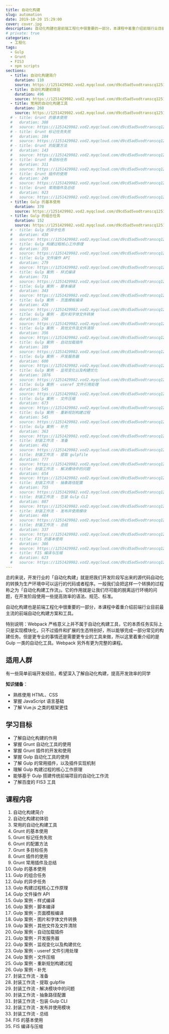 ```yaml
---
title: 自动化构建
slug: automation
date: 2019-10-20 15:29:00
cover: cover.jpg
description: 自动化构建也是前端工程化中很重要的一部分，本课程中着重介绍前端行业目前最主流的前端自动化构建方案和工具。
# private: true
categories:
  - 工程化
tags:
  - Gulp
  - Grunt
  - FIS3
  - npm scripts
sections:
  - title: 自动化构建简介
    duration: 110
    source: https://1251429982.vod2.myqcloud.com/d9cd5ad5vodtranscq1251429982/9a4e91f45285890797461910068/v.f240.m3u8
  - title: 自动化构建初体验
    duration: 496
    source: https://1251429982.vod2.myqcloud.com/d9cd5ad5vodtranscq1251429982/d1ac5c285285890797591878395/v.f240.m3u8
  - title: 常用的自动化构建工具
    duration: 260
    source: https://1251429982.vod2.myqcloud.com/d9cd5ad5vodtranscq1251429982/5d58592e5285890797593236001/v.f240.m3u8
  # - title: Grunt 的基本使用
  #   duration: 308
  #   source: https://1251429982.vod2.myqcloud.com/d9cd5ad5vodtranscq1251429982/3fd809e35285890797460387967/v.f240.m3u8
  # - title: Grunt 标记任务失败
  #   duration: 184
  #   source: https://1251429982.vod2.myqcloud.com/d9cd5ad5vodtranscq1251429982/01d1df355285890797547814430/v.f240.m3u8
  # - title: Grunt 的配置方法
  #   duration: 143
  #   source: https://1251429982.vod2.myqcloud.com/d9cd5ad5vodtranscq1251429982/9a4e922f5285890797461910081/v.f240.m3u8
  # - title: Grunt 多目标任务
  #   duration: 311
  #   source: https://1251429982.vod2.myqcloud.com/d9cd5ad5vodtranscq1251429982/026327c75285890797547895286/v.f240.m3u8
  # - title: Grunt 插件的使用
  #   duration: 249
  #   source: https://1251429982.vod2.myqcloud.com/d9cd5ad5vodtranscq1251429982/0ba2e5545285890797592028630/v.f240.m3u8
  # - title: Grunt 常用插件及总结
  #   duration: 923
  #   source: https://1251429982.vod2.myqcloud.com/d9cd5ad5vodtranscq1251429982/3fd80a225285890797460387984/v.f240.m3u8
  - title: Gulp 的基本使用
    duration: 370
    source: https://1251429982.vod2.myqcloud.com/d9cd5ad5vodtranscq1251429982/5d4773be5285890797593228664/v.f240.m3u8
  - title: Gulp 的组合任务
    duration: 152
    source: https://1251429982.vod2.myqcloud.com/d9cd5ad5vodtranscq1251429982/026330435285890797547895480/v.f240.m3u8
  # - title: Gulp 的异步任务
  #   duration: 430
  #   source: https://1251429982.vod2.myqcloud.com/d9cd5ad5vodtranscq1251429982/764246725285890797590210781/v.f240.m3u8
  # - title: Gulp 构建过程核心工作原理
  #   duration: 355
  #   source: https://1251429982.vod2.myqcloud.com/d9cd5ad5vodtranscq1251429982/3fd86f305285890797460388002/v.f240.m3u8
  # - title: Gulp 文件操作 API
  #   duration: 279
  #   source: https://1251429982.vod2.myqcloud.com/d9cd5ad5vodtranscq1251429982/7642b9315285890797590211176/v.f240.m3u8
  # - title: Gulp 案例 - 样式编译
  #   duration: 731
  #   source: https://1251429982.vod2.myqcloud.com/d9cd5ad5vodtranscq1251429982/3fd86f335285890797460388005/v.f240.m3u8
  # - title: Gulp 案例 - 脚本编译
  #   duration: 343
  #   source: https://1251429982.vod2.myqcloud.com/d9cd5ad5vodtranscq1251429982/5db1d5a65285890797593284697/v.f240.m3u8
  # - title: Gulp 案例 - 页面模板编译
  #   duration: 420
  #   source: https://1251429982.vod2.myqcloud.com/d9cd5ad5vodtranscq1251429982/0b9165955285890797592019901/v.f240.m3u8
  # - title: Gulp 案例 - 图片和字体文件转换
  #   duration: 298
  #   source: https://1251429982.vod2.myqcloud.com/d9cd5ad5vodtranscq1251429982/d422773f5285890797591992614/v.f240.m3u8
  # - title: Gulp 案例 - 其他文件及文件清除
  #   duration: 356
  #   source: https://1251429982.vod2.myqcloud.com/d9cd5ad5vodtranscq1251429982/5d559f8e5285890797593231105/v.f240.m3u8
  # - title: Gulp 案例 - 自动加载插件
  #   duration: 189
  #   source: https://1251429982.vod2.myqcloud.com/d9cd5ad5vodtranscq1251429982/0b9e866d5285890797592020721/v.f240.m3u8
  # - title: Gulp 案例 - 开发服务器
  #   duration: 600
  #   source: https://1251429982.vod2.myqcloud.com/d9cd5ad5vodtranscq1251429982/3fd86f715285890797460388021/v.f240.m3u8
  # - title: Gulp 案例 - 监视变化以及构建优化
  #   duration: 1076
  #   source: https://1251429982.vod2.myqcloud.com/d9cd5ad5vodtranscq1251429982/9a4e958b5285890797461910113/v.f240.m3u8
  # - title: Gulp 案例 - useref 文件引用处理
  #   duration: 545
  #   source: https://1251429982.vod2.myqcloud.com/d9cd5ad5vodtranscq1251429982/01d267565285890797547815331/v.f240.m3u8
  # - title: Gulp 案例 - 文件压缩
  #   duration: 673
  #   source: https://1251429982.vod2.myqcloud.com/d9cd5ad5vodtranscq1251429982/0263afe25285890797547896181/v.f240.m3u8
  # - title: Gulp 案例 - 重新规划构建过程
  #   duration: 545
  #   source: https://1251429982.vod2.myqcloud.com/d9cd5ad5vodtranscq1251429982/d42407a35285890797591995156/v.f240.m3u8
  # - title: Gulp 案例 - 补充
  #   duration: 363
  #   source: https://1251429982.vod2.myqcloud.com/d9cd5ad5vodtranscq1251429982/5f75ad995285890797593303674/v.f240.m3u8
  # - title: 封装工作流 - 准备
  #   duration: 492
  #   source: https://1251429982.vod2.myqcloud.com/d9cd5ad5vodtranscq1251429982/d4241cc65285890797591995645/v.f240.m3u8
  # - title: 封装工作流 - 提取 gulpfile
  #   duration: 777
  #   source: https://1251429982.vod2.myqcloud.com/d9cd5ad5vodtranscq1251429982/3fd86fd85285890797460388055/v.f240.m3u8
  # - title: 封装工作流 - 解决模块中的问题
  #   duration: 654
  #   source: https://1251429982.vod2.myqcloud.com/d9cd5ad5vodtranscq1251429982/0c1f57a05285890797592094495/v.f240.m3u8
  # - title: 封装工作流 - 抽象路径配置
  #   duration: 755
  #   source: https://1251429982.vod2.myqcloud.com/d9cd5ad5vodtranscq1251429982/9a4e95d05285890797461910136/v.f240.m3u8
  # - title: 封装工作流 - 包装 Gulp CLI
  #   duration: 887
  #   source: https://1251429982.vod2.myqcloud.com/d9cd5ad5vodtranscq1251429982/3fd86ffd5285890797460388069/v.f240.m3u8
  # - title: 封装工作流 - 发布并使用模块
  #   duration: 484
  #   source: https://1251429982.vod2.myqcloud.com/d9cd5ad5vodtranscq1251429982/9a4e95f15285890797461910146/v.f240.m3u8
  # - title: 封装工作流 - 总结
  #   duration: 337
  #   source: https://1251429982.vod2.myqcloud.com/d9cd5ad5vodtranscq1251429982/01d2e6915285890797547816001/v.f240.m3u8
  # - title: FIS 的基本使用
  #   duration: 386
  #   source: https://1251429982.vod2.myqcloud.com/d9cd5ad5vodtranscq1251429982/0dd33bd45285890797592107173/v.f240.m3u8
  # - title: FIS 编译与压缩
  #   duration: 623
  #   source: https://1251429982.vod2.myqcloud.com/d9cd5ad5vodtranscq1251429982/5dc2bb9e5285890797593292078/v.f240.m3u8
---
```


总的来说，开发行业的「自动化构建」就是把我们开发阶段写出来的源代码自动化的转换为生产环境中可以运行的代码或者程序。一般我们会把这样一个转换的过程称之为「自动化构建工作流」。它的作用就是让我们尽可能的脱离运行环境的问题，在开发阶段使用一些提高效率的语法、规范、标准。

自动化构建也是前端工程化中很重要的一部分，本课程中着重介绍前端行业目前最主流的前端自动化构建方案和工具。

特别说明：Webpack 严格意义上并不属于自动化构建工具，它的本质任务实际上只是实现模块化，只不过插件和扩展的生态特别好，所以能够完成一部分常见的构建任务。但是更专业的事情还是需要更专业的工具来做，所以这里着重介绍的是 Gulp 一类的自动化工具。Webpack 另外有更为完整的课程。

## 适用人群

有一些简单前端开发经验，希望深入了解自动化构建，提高开发效率的同学

**知识储备**：

- 熟练使用 HTML、CSS
- 掌握 JavaScript 语言基础
- 了解 Vue.js 之类的框架更佳

## 学习目标

- 了解自动化构建的作用
- 掌握 Grunt 自动化工具的使用
- 掌握 Grunt 插件的开发和使用
- 掌握 Gulp 自动化工具的使用
- 了解 Gulp 的常用插件，以及插件实现机制
- 理解 Gulp 构建过程的核心工作原理
- 能够基于 Gulp 搭建传统前端项目的自动化工作流
- 了解百度的 FIS3 工具

## 课程内容

1. 自动化构建简介
2. 自动化构建初体验
3. 常用的自动化构建工具
4. Grunt 的基本使用
5. Grunt 标记任务失败
6. Grunt 的配置方法
7. Grunt 多目标任务
8. Grunt 插件的使用
9. Grunt 常用插件及总结
10. Gulp 的基本使用
11. Gulp 的组合任务
12. Gulp 的异步任务
13. Gulp 构建过程核心工作原理
14. Gulp 文件操作 API
15. Gulp 案例 - 样式编译
16. Gulp 案例 - 脚本编译
17. Gulp 案例 - 页面模板编译
18. Gulp 案例 - 图片和字体文件转换
19. Gulp 案例 - 其他文件及文件清除
20. Gulp 案例 - 自动加载插件
21. Gulp 案例 - 开发服务器
22. Gulp 案例 - 监视变化以及构建优化
23. Gulp 案例 - useref 文件引用处理
24. Gulp 案例 - 文件压缩
25. Gulp 案例 - 重新规划构建过程
26. Gulp 案例 - 补充
27. 封装工作流 - 准备
28. 封装工作流 - 提取 gulpfile
29. 封装工作流 - 解决模块中的问题
30. 封装工作流 - 抽象路径配置
31. 封装工作流 - 包装 Gulp CLI
32. 封装工作流 - 发布并使用模块
33. 封装工作流 - 总结
34. FIS 的基本使用
35. FIS 编译与压缩
